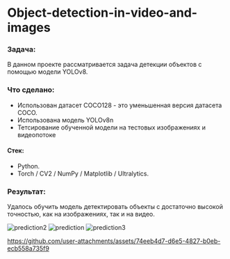 # Object-detection-in-video-and-images  
  
### Задача:
В данном проекте рассматривается задача детекции объектов с помощью модели YOLOv8. 

### Что сделано:
* Использован датасет COCO128 - это уменьшенная версия датасета COCO.
* Использована модель YOLOv8n
* Тетсирование обученной модели на тестовых изображениях и видеопотоке

#### Стек:
* Python.
* Torch / CV2 / NumPy / Matplotlib / Ultralytics.

### Результат:
Удалось обучить модель детектировать объекты с достаточно высокой точностью, как на изображениях, так и на видео.



![prediction2](https://github.com/user-attachments/assets/9ce7755f-cfa9-4e1a-96c4-843f41ae34ed)
![prediction](https://github.com/user-attachments/assets/e056e289-70f6-4e1c-babc-35b78f98b0ae)
![prediction3](https://github.com/user-attachments/assets/6d110679-54c0-49ff-9841-1924692da875)

https://github.com/user-attachments/assets/74eeb4d7-d6e5-4827-b0eb-ecb558a735f9

